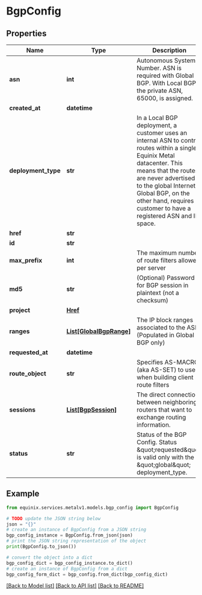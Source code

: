 # BgpConfig


## Properties

Name | Type | Description | Notes
------------ | ------------- | ------------- | -------------
**asn** | **int** | Autonomous System Number. ASN is required with Global BGP. With Local BGP the private ASN, 65000, is assigned. | [optional] 
**created_at** | **datetime** |  | [optional] 
**deployment_type** | **str** | In a Local BGP deployment, a customer uses an internal ASN to control routes within a single Equinix Metal datacenter. This means that the routes are never advertised to the global Internet. Global BGP, on the other hand, requires a customer to have a registered ASN and IP space.  | [optional] 
**href** | **str** |  | [optional] 
**id** | **str** |  | [optional] 
**max_prefix** | **int** | The maximum number of route filters allowed per server | [optional] [default to 10]
**md5** | **str** | (Optional) Password for BGP session in plaintext (not a checksum) | [optional] 
**project** | [**Href**](Href.md) |  | [optional] 
**ranges** | [**List[GlobalBgpRange]**](GlobalBgpRange.md) | The IP block ranges associated to the ASN (Populated in Global BGP only) | [optional] 
**requested_at** | **datetime** |  | [optional] 
**route_object** | **str** | Specifies AS-MACRO (aka AS-SET) to use when building client route filters | [optional] 
**sessions** | [**List[BgpSession]**](BgpSession.md) | The direct connections between neighboring routers that want to exchange routing information. | [optional] 
**status** | **str** | Status of the BGP Config. Status \&quot;requested\&quot; is valid only with the \&quot;global\&quot; deployment_type. | [optional] 

## Example

```python
from equinix.services.metalv1.models.bgp_config import BgpConfig

# TODO update the JSON string below
json = "{}"
# create an instance of BgpConfig from a JSON string
bgp_config_instance = BgpConfig.from_json(json)
# print the JSON string representation of the object
print(BgpConfig.to_json())

# convert the object into a dict
bgp_config_dict = bgp_config_instance.to_dict()
# create an instance of BgpConfig from a dict
bgp_config_form_dict = bgp_config.from_dict(bgp_config_dict)
```
[[Back to Model list]](../README.md#documentation-for-models) [[Back to API list]](../README.md#documentation-for-api-endpoints) [[Back to README]](../README.md)


